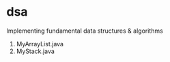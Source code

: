 # dsa
Implementing fundamental data structures &amp; algorithms

1. MyArrayList.java
2. MyStack.java
